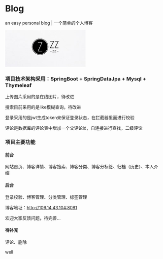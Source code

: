# Blog
an easy personal blog | 一个简单的个人博客

![Image text](https://github.com/jiulou65/blog/blob/main/src/main/resources/static/images/logo.png)


### 项目技术架构采用：SpringBoot + SpringDataJpa + Mysql + Thymeleaf

上传图片采用的是在线图片，待改进

搜索目前采用的是like模糊查询，待改进


登录采用的是jwt生成token来保证登录状态，在拦截器里面进行校验

评论是数据库的评论表中增加一个父评论id，自连接进行查找，二级评论


### 项目主要功能

#### 前台
网站首页、博客详情、博客搜索、博客分类、博客分标签、归档（历史）、本人介绍

#### 后台
登录校验、博客管理、分类管理、标签管理

博客地址：http://106.14.43.104:8081

欢迎大家反馈问题，待完善...


#### 待补充

评论、删除


well
